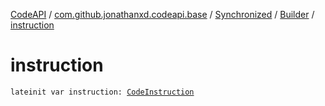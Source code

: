 [CodeAPI](../../../index.md) / [com.github.jonathanxd.codeapi.base](../../index.md) / [Synchronized](../index.md) / [Builder](index.md) / [instruction](.)

# instruction

`lateinit var instruction: `[`CodeInstruction`](../../../com.github.jonathanxd.codeapi/-code-instruction.md)